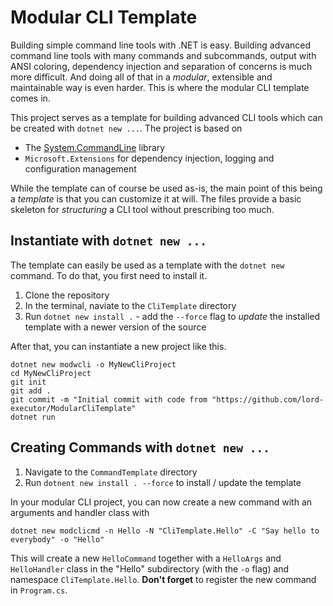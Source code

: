 # Modular CLI Template

Building simple command line tools with .NET is easy. Building advanced command line tools with many commands and subcommands, output with ANSI coloring, dependency injection and separation of concerns is much more difficult. And doing all of that in a _modular_, extensible and maintainable way is even harder. This is where the modular CLI template comes in.

This project serves as a template for building advanced CLI tools which can be created with `dotnet new ...`. The project is based on
- The [System.CommandLine](https://learn.microsoft.com/en-us/dotnet/standard/commandline/) library
- `Microsoft.Extensions` for dependency injection, logging and configuration management

While the template can of course be used as-is, the main point of this being a _template_ is that you can customize it at will. The files provide a basic skeleton for _structuring_ a CLI tool without prescribing too much.

## Instantiate with `dotnet new ...`

The template can easily be used as a template with the `dotnet new` command. To do that, you first need to install it.

1. Clone the repository
2. In the terminal, naviate to the `CliTemplate` directory
3. Run `dotnet new install .` - add the `--force` flag to _update_ the installed template with a newer version of the source

After that, you can instantiate a new project like this.

```shell
dotnet new modwcli -o MyNewCliProject
cd MyNewCliProject
git init
git add .
git commit -m "Initial commit with code from "https://github.com/lord-executor/ModularCliTemplate"
dotnet run
```

## Creating Commands with `dotnet new ...`

1. Navigate to the `CommandTemplate` directory
2. Run `dotnent new install . --force` to install / update the template

In your modular CLI project, you can now create a new command with an arguments and handler class with

```shell
dotnet new modclicmd -n Hello -N "CliTemplate.Hello" -C "Say hello to everybody" -o "Hello"
```

This will create a new `HelloCommand` together with a `HelloArgs` and `HelloHandler` class in the "Hello" subdirectory (with the `-o` flag) and namespace `CliTemplate.Hello`. **Don't forget** to register the new command in `Program.cs`.
